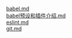 [babel.md](./babel.md)<br/>[babel预设和插件介绍.md](./babel预设和插件介绍.md)<br/>[eslint.md](./eslint.md)<br/>[git.md](./git.md)<br/>